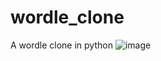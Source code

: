 # wordle_clone
A wordle clone in python 
![image](https://user-images.githubusercontent.com/32629670/167659881-d519eb89-de6f-4e01-b20d-a020696f6073.png)
